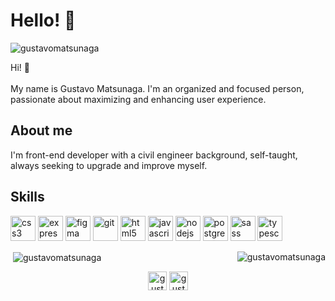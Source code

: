 # Hello! :space_invader:

<p align="left"> <img src="https://komarev.com/ghpvc/?username=gustavomatsunaga" alt="gustavomatsunaga" /> </p>

Hi! :speech_balloon: </br></br>  My name is Gustavo Matsunaga. I'm an organized and focused person, passionate about maximizing and enhancing user experience.

## About me 
I'm front-end developer with a civil engineer background, self-taught, always seeking to upgrade  and improve myself. 

## Skills 

<p align="left"><img src="https://devicons.github.io/devicon/devicon.git/icons/css3/css3-original-wordmark.svg" alt="css3" width="40" height="40"/> <img src="https://devicons.github.io/devicon/devicon.git/icons/express/express-original-wordmark.svg" alt="express" width="40" height="40"/> <img src="https://www.vectorlogo.zone/logos/figma/figma-icon.svg" alt="figma" width="40" height="40"/> <img src="https://www.vectorlogo.zone/logos/git-scm/git-scm-icon.svg" alt="git" width="40" height="40"/> <img src="https://devicons.github.io/devicon/devicon.git/icons/html5/html5-original-wordmark.svg" alt="html5" width="40" height="40"/> <img src="https://devicons.github.io/devicon/devicon.git/icons/javascript/javascript-original.svg" alt="javascript" width="40" height="40"/> <img src="https://devicons.github.io/devicon/devicon.git/icons/nodejs/nodejs-original-wordmark.svg" alt="nodejs" width="40" height="40"/> <img src="https://devicons.github.io/devicon/devicon.git/icons/postgresql/postgresql-original-wordmark.svg" alt="postgresql" width="40" height="40"/> <img src="https://devicons.github.io/devicon/devicon.git/icons/sass/sass-original.svg" alt="sass" width="40" height="40"/> <img src="https://devicons.github.io/devicon/devicon.git/icons/typescript/typescript-original.svg" alt="typescript" width="40" height="40"/></p>

<p><img align="right" src="https://github-readme-stats.vercel.app/api/top-langs/?username=gustavomatsunaga&layout=compact&hide=html" alt="gustavomatsunaga" /></p>

<p>&nbsp;<img align="center" src="https://github-readme-stats.vercel.app/api?username=gustavomatsunaga&show_icons=true" alt="gustavomatsunaga" /></p>


<p align="center">
<a href="https://linkedin.com/in/gustavo-matsunaga-0628461a3/" target="blank"><img align="center" src="https://cdn.jsdelivr.net/npm/simple-icons@3.0.1/icons/linkedin.svg" alt="gustavo-matsunaga-0628461a3/" height="30" width="30" /></a>
<a href="https://fb.com/gustavo.m.matsunaga" target="blank"><img align="center" src="https://cdn.jsdelivr.net/npm/simple-icons@3.0.1/icons/facebook.svg" alt="gustavo.m.matsunaga" height="30" width="30" /></a>
</p>






